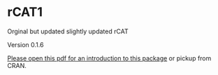 # rCAT1
Orginal but updated slightly updated rCAT

Version 0.1.6

[Please open this pdf for an introduction to this package](https://github.com/gistin/rCAT1/blob/master/vignettes/rCAT.pdf) or pickup from CRAN.
